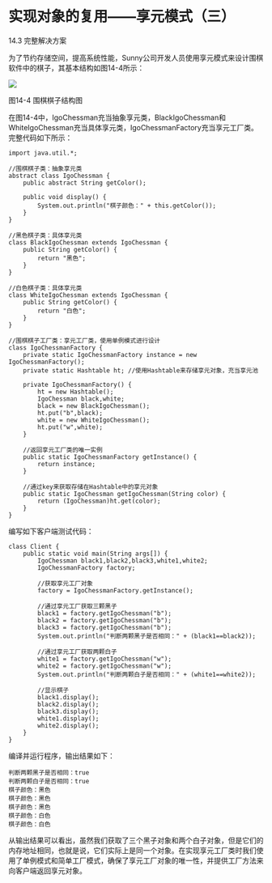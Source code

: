 # 实现对象的复用——享元模式（三）

14.3 完整解决方案

为了节约存储空间，提高系统性能，Sunny公司开发人员使用享元模式来设计围棋软件中的棋子，其基本结构如图14-4所示：

![](http://my.csdn.net/uploads/201206/15/1339771744_6390.jpg)

图14-4 围棋棋子结构图

在图14-4中，IgoChessman充当抽象享元类，BlackIgoChessman和WhiteIgoChessman充当具体享元类，IgoChessmanFactory充当享元工厂类。完整代码如下所示：

```
import java.util.*;  
  
//围棋棋子类：抽象享元类  
abstract class IgoChessman {  
    public abstract String getColor();  
  
    public void display() {  
        System.out.println("棋子颜色：" + this.getColor());    
    }  
}  
  
//黑色棋子类：具体享元类  
class BlackIgoChessman extends IgoChessman {  
    public String getColor() {  
        return "黑色";  
    }     
}  
  
//白色棋子类：具体享元类  
class WhiteIgoChessman extends IgoChessman {  
    public String getColor() {  
        return "白色";  
    }  
}  
  
//围棋棋子工厂类：享元工厂类，使用单例模式进行设计  
class IgoChessmanFactory {  
    private static IgoChessmanFactory instance = new IgoChessmanFactory();  
    private static Hashtable ht; //使用Hashtable来存储享元对象，充当享元池  
      
    private IgoChessmanFactory() {  
        ht = new Hashtable();  
        IgoChessman black,white;  
        black = new BlackIgoChessman();  
        ht.put("b",black);  
        white = new WhiteIgoChessman();  
        ht.put("w",white);  
    }  
      
    //返回享元工厂类的唯一实例  
    public static IgoChessmanFactory getInstance() {  
        return instance;  
    }  
      
    //通过key来获取存储在Hashtable中的享元对象  
    public static IgoChessman getIgoChessman(String color) {  
        return (IgoChessman)ht.get(color);    
    }  
} 
```

编写如下客户端测试代码：

```
class Client {  
    public static void main(String args[]) {  
        IgoChessman black1,black2,black3,white1,white2;  
        IgoChessmanFactory factory;  
          
        //获取享元工厂对象  
        factory = IgoChessmanFactory.getInstance();  
  
        //通过享元工厂获取三颗黑子  
        black1 = factory.getIgoChessman("b");  
        black2 = factory.getIgoChessman("b");  
        black3 = factory.getIgoChessman("b");  
        System.out.println("判断两颗黑子是否相同：" + (black1==black2));  
  
        //通过享元工厂获取两颗白子  
        white1 = factory.getIgoChessman("w");  
        white2 = factory.getIgoChessman("w");  
        System.out.println("判断两颗白子是否相同：" + (white1==white2));  
  
        //显示棋子  
        black1.display();  
        black2.display();  
        black3.display();  
        white1.display();  
        white2.display();  
    }  
}  
```

编译并运行程序，输出结果如下：

```
判断两颗黑子是否相同：true
判断两颗白子是否相同：true
棋子颜色：黑色
棋子颜色：黑色
棋子颜色：黑色
棋子颜色：白色
棋子颜色：白色
```

从输出结果可以看出，虽然我们获取了三个黑子对象和两个白子对象，但是它们的内存地址相同，也就是说，它们实际上是同一个对象。在实现享元工厂类时我们使用了单例模式和简单工厂模式，确保了享元工厂对象的唯一性，并提供工厂方法来向客户端返回享元对象。